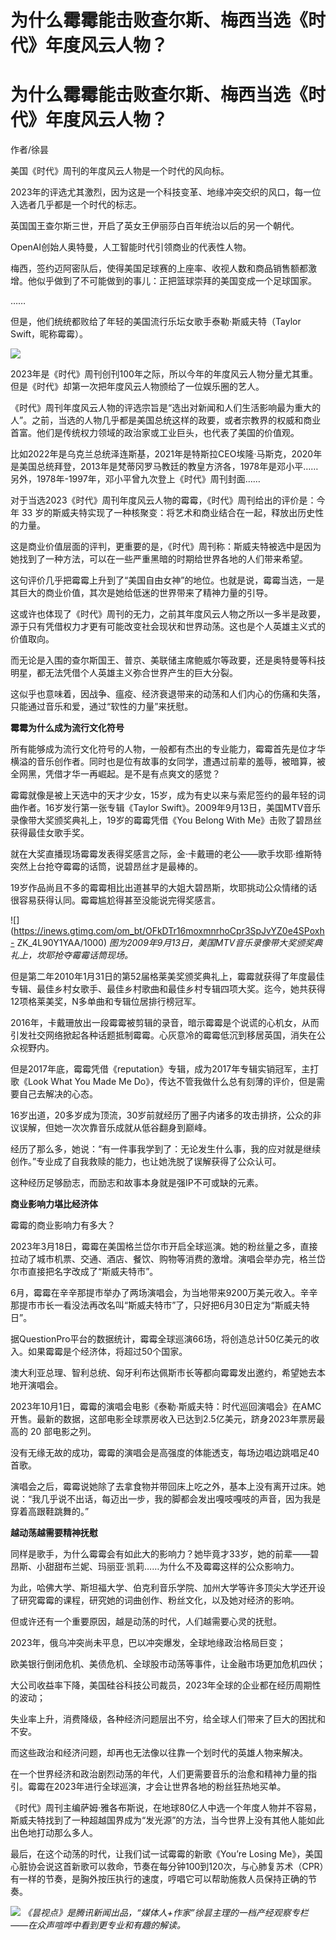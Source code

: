 # 为什么霉霉能击败查尔斯、梅西当选《时代》年度风云人物？

# 为什么霉霉能击败查尔斯、梅西当选《时代》年度风云人物？

作者/徐昙

美国《时代》周刊的年度风云人物是一个时代的风向标。

2023年的评选尤其激烈，因为这是一个科技变革、地缘冲突交织的风口，每一位入选者几乎都是一个时代的标志。

英国国王查尔斯三世，开启了英女王伊丽莎白百年统治以后的另一个朝代。

OpenAI创始人奥特曼，人工智能时代引领商业的代表性人物。

梅西，签约迈阿密队后，使得美国足球赛的上座率、收视人数和商品销售额都激增。他似乎做到了不可能做到的事儿：正把篮球崇拜的美国变成一个足球国家。

……

但是，他们统统都败给了年轻的美国流行乐坛女歌手泰勒·斯威夫特（Taylor Swift，昵称霉霉）。

![](https://inews.gtimg.com/om_bt/OAZXVY7dPsgO_W_GP0NG7FYp2mXClrDDJC7GsxSFXHxtwAA/1000)

2023年是《时代》周刊创刊100年之际，所以今年的年度风云人物分量尤其重。但是《时代》却第一次把年度风云人物颁给了一位娱乐圈的艺人。

《时代》周刊年度风云人物的评选宗旨是“选出对新闻和人们生活影响最为重大的人”。之前，当选的人物几乎都是美国总统这样的政要，或者宗教界的权威和商业首富。他们是传统权力领域的政治家或工业巨头，也代表了美国的价值观。

比如2022年是乌克兰总统泽连斯基，2021年是特斯拉CEO埃隆·马斯克，2020年是美国总统拜登，2013年是梵蒂冈罗马教廷的教皇方济各，1978年是邓小平……另外，1978年-1997年，邓小平曾九次登上《时代》周刊封面……

对于当选2023《时代》周刊年度风云人物的霉霉，《时代》周刊给出的评价是：今年 33
岁的斯威夫特实现了一种核聚变：将艺术和商业结合在一起，释放出历史性的力量。

这是商业价值层面的评判，更重要的是，《时代》周刊称：斯威夫特被选中是因为她找到了一种方法，可以在一些严重黑暗的时期给世界各地的人们带来希望。

这句评价几乎把霉霉上升到了“美国自由女神”的地位。也就是说，霉霉当选，一是其巨大的商业价值，其次是她给低迷的世界带来了精神力量的引导。

这或许也体现了《时代》周刊的无力，之前其年度风云人物之所以一多半是政要，源于只有凭借权力才更有可能改变社会现状和世界动荡。这也是个人英雄主义式的价值取向。

而无论是入围的查尔斯国王、普京、美联储主席鲍威尔等政要，还是奥特曼等科技明星，都无法凭借个人英雄主义弥合世界产生的巨大分裂。

这似乎也意味着，因战争、瘟疫、经济衰退带来的动荡和人们内心的伤痛和失落，只能通过音乐和爱，通过“软性的力量”来抚慰。

**霉霉为什么成为流行文化符号**

所有能够成为流行文化符号的人物，一般都有杰出的专业能力，霉霉首先是位才华横溢的音乐创作者。同时也是位有故事的女同学，遭遇过前辈的羞辱，被暗算，被全网黑，凭借才华一再崛起。是不是有点爽文的感觉？

霉霉就像是被上天选中的天才少女，15岁，成为有史以来与索尼签约的最年轻的词曲作者。16岁发行第一张专辑《Taylor
Swift》。2009年9月13日，美国MTV音乐录像带大奖颁奖典礼上，19岁的霉霉凭借《You Belong With
Me》击败了碧昂丝获得最佳女歌手奖。

就在大奖直播现场霉霉发表得奖感言之际，金·卡戴珊的老公——歌手坎耶·维斯特突然上台抢夺霉霉的话筒，说碧昂丝才是最棒的。

19岁作品尚且不多的霉霉相比出道甚早的大姐大碧昂斯，坎耶挑动公众情绪的话很容易获得认同。霉霉尴尬得甚至没能说完得奖感言。

![](https://inews.gtimg.com/om_bt/OFkDTr16moxmnrhoCpr3SpJvYZ0e4SPoxh-
ZK_4L90Y1YAA/1000) _图为2009年9月13日，美国MTV音乐录像带大奖颁奖典礼上，坎耶抢夺霉霉话筒现场。_

但是第二年2010年1月31日的第52届格莱美奖颁奖典礼上，霉霉就获得了年度最佳专辑、最佳乡村女歌手、最佳乡村歌曲和最佳乡村专辑四项大奖。迄今，她共获得12项格莱美奖，N多单曲和专辑位居排行榜冠军。

2016年，卡戴珊放出一段霉霉被剪辑的录音，暗示霉霉是个说谎的心机女，从而引发社交网络掀起各种话题抵制霉霉。心灰意冷的霉霉低沉到移居英国，消失在公众视野内。

但是2017年底，霉霉凭借《reputation》专辑，成为2017年专辑实销冠军，主打歌《Look What You Made Me
Do》，传达不管我做什么总有刻薄的评价，但是需要自己去解决的心态。

16岁出道，20多岁成为顶流，30岁前就经历了圈子内诸多的攻击排挤，公众的非议误解，但她一次次靠音乐成就从低谷翻身到巅峰。

经历了那么多，她说：“有一件事我学到了：无论发生什么事，我的应对就是继续创作。”专业成了自我救赎的能力，也让她洗脱了误解获得了公众认可。

这种经历足够励志，而励志和故事本身就是强IP不可或缺的元素。

**商业影响力堪比经济体**

霉霉的商业影响力有多大？

2023年3月18日，霉霉在美国格兰岱尔市开启全球巡演。她的粉丝量之多，直接拉动了城市机票、交通、酒店、餐饮、购物等消费的激增。演唱会举办完，格兰岱尔市直接把名字改成了“斯威夫特市”。

6月，霉霉在辛辛那提市举办了两场演唱会，为当地带来9200万美元收入。辛辛那提市市长一看没法再改名叫“斯威夫特市”了，只好把6月30日定为“斯威夫特日”。

据QuestionPro平台的数据统计，霉霉全球巡演66场，将创造总计50亿美元的收入。如果霉霉是个经济体，将超过50个国家。

澳大利亚总理、智利总统、匈牙利布达佩斯市长等都向霉霉发出邀约，希望她去本地开演唱会。

2023年10月1日，霉霉的演唱会电影《泰勒·斯威夫特：时代巡回演唱会》在AMC开售。最新的数据，这部电影全球票房收入已达到2.5亿美元，跻身2023年票房最高的
20 部电影之列。

没有无缘无故的成功，霉霉的演唱会是高强度的体能透支，每场边唱边跳唱足40首歌。

演唱会之后，霉霉说她除了去拿食物并带回床上吃之外，基本上没有离开过床。她说：“我几乎说不出话，每迈出一步，我的脚都会发出嘎吱嘎吱的声音，因为我是穿着高跟鞋跳舞的。”

**越动荡越需要精神抚慰**

同样是歌手，为什么霉霉会有如此大的影响力？她毕竟才33岁，她的前辈——碧昂斯、小甜甜布兰妮、玛丽亚·凯莉……为什么不及霉霉这样的公众影响力。

为此，哈佛大学、斯坦福大学、伯克利音乐学院、加州大学等许多顶尖大学还开设了研究霉霉的课程，研究她的词曲创作、粉丝文化，以及她对经济的影响。

但或许还有一个重要原因，越是动荡的时代，人们越需要心灵的抚慰。

2023年，俄乌冲突尚未平息，巴以冲突爆发，全球地缘政治格局巨变；

欧美银行倒闭危机、美债危机、全球股市动荡等事件，让金融市场更加危机四伏；

大公司收益率下降，美国硅谷科技公司裁员，2023年全球的企业都在经历周期性的波动；

失业率上升，消费降级，各种经济问题层出不穷，给全球人们带来了巨大的困扰和不安。

而这些政治和经济问题，却再也无法像以往靠一个划时代的英雄人物来解决。

在一个世界经济和政治剧烈动荡的年代，人们更需要音乐的治愈和精神力量的指引。霉霉在2023年进行全球巡演，才会让世界各地的粉丝狂热地买单。

《时代》周刊主编萨姆·雅各布斯说，在地球80亿人中选一个年度人物并不容易，斯威夫特找到了一种超越国界成为“发光源”的方法，当今世界上没有其他人能如此出色地打动那么多人。

最后，在这个动荡的时代，让我们试一试霉霉的新歌《You’re Losing
Me》，美国心脏协会说这首新歌可以救命，节奏在每分钟100到120次，与心肺复苏术（CPR）有一样的节奏，是胸外按压执行的速度，哼唱它可以帮助施救人员保持正确的节奏。

![](https://inews.gtimg.com/om_bt/OVadUbuAfCdnPHciQ6k5cwTLlOUeiWnUBJlAKLtHb9ylAAA/1000)
_《昙视点》是腾讯新闻出品，“媒体人+作家”徐昙主理的一档产经观察专栏——在众声喧哗中看到更专业和有趣的解读。_

